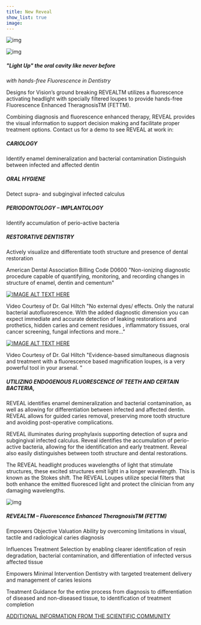 ```yaml
---
title: New Reveal
show_list: true
image: 
---
```


![img](https://www.designsforvision.com/Reveal/RevealWebHead800wht.png)

![img](https://www.designsforvision.com/Reveal/RestMouthWHT300px.jpg)

##### "Light Up" the oral cavity like never before

_with hands-free Fluorescence in Dentistry_

Designs for Vision’s ground breaking REVEALTM utilizes a fluorescence activating headlight with specially filtered loupes to provide hands-free Fluorescence Enhanced TheragnosisTM (FETTM).

Combining diagnosis and fluorescence enhanced therapy, REVEAL provides the visual information to support decision making and facilitate proper treatment options. Contact us for a demo to see REVEAL at work in:

##### CARIOLOGY

Identify enamel demineralization and
bacterial contamination
Distinguish between infected and affected dentin

##### ORAL HYGIENE

Detect supra- and subgingival infected calculus

##### PERIODONTOLOGY – IMPLANTOLOGY

Identify accumulation of perio-active bacteria

##### RESTORATIVE DENTISTRY

Actively visualize and differentiate tooth structure
and presence of dental restoration

American Dental Association Billing Code D0600
"Non-ionizing diagnostic procedure capable of
quantifying, monitoring, and recording changes in
structure of enamel, dentin and cementum"

[![IMAGE ALT TEXT HERE](https://img.youtube.com/vi/ow8YqX_-gZg/0.jpg)](https://www.youtube.com/watch?v=ow8YqX_-gZg)

Video Courtesy of Dr. Gal Hiltch
"No external dyes/ effects. Only the natural bacterial autofluorescence. With the added diagnostic dimension you can expect immediate and accurate detection of leaking restorations and prothetics, hidden caries and cement residues , inflammatory tissues, oral cancer screening, fungal infections and more..."

[![IMAGE ALT TEXT HERE](https://img.youtube.com/vi/vV1FsTP6adg/0.jpg)](https://www.youtube.com/watch?v=vV1FsTP6adg)

Video Courtesy of Dr. Gal Hiltch
"Evidence-based simultaneous diagnosis and treatment with a fluorescence based magnification loupes, is a very powerful tool in your arsenal. "

##### UTILIZING ENDOGENOUS FLUORESCENCE OF TEETH AND CERTAIN BACTERIA,

REVEAL identifies enamel demineralization and bacterial contamination, as well as allowing for differentiation between infected and affected dentin. REVEAL allows for guided caries removal, preserving more tooth structure and avoiding post-operative complications.

REVEAL illuminates during prophylaxis supporting detection of supra and subgingival infected calculus. Reveal identifies the accumulation of perio-active bacteria, allowing for the identification and early treatment. Reveal also easily distinguishes between tooth structure and dental restorations.

The REVEAL headlight produces wavelengths of light that stimulate structures, these excited structures emit light in a longer wavelength. This is known as the Stokes shift. The REVEAL Loupes utilize special filters that both enhance the emitted fluoresced light and protect the clinician from any damaging wavelengths.

![img](https://www.designsforvision.com/Reveal/Redefine-web800.png)

##### REVEALTM – Fluorescence Enhanced TheragnosisTM (FETTM)

Empowers Objective Valuation Ability
by overcoming limitations in visual, tactile and radiological caries diagnosis

Influences Treatment Selection
by enabling clearer identification of resin degradation, bacterial contamination, and differentiation of infected versus affected tissue

Empowers Minimal Intervention Dentistry
with targeted treatement delivery and management of caries lesions

Treatment Guidance
for the entire process from diagnosis to differentiation of diseased and non-diseased tissue, to identification of treatment completion

[ADDITIONAL INFORMATION FROM THE SCIENTIFIC COMMUNITY](https://www.designsforvision.com/RevealFET.htm)
